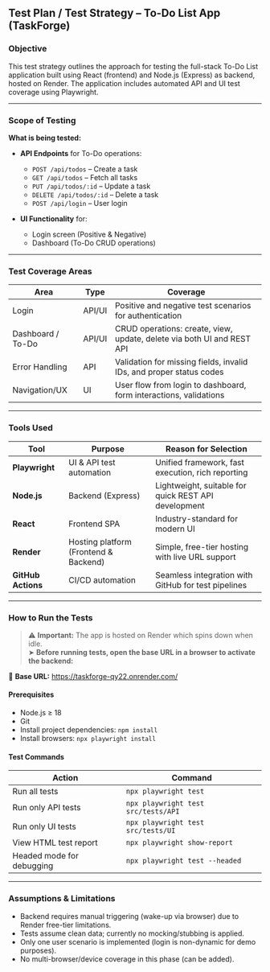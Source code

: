 ## Test Plan / Test Strategy – To-Do List App (TaskForge)

### Objective
This test strategy outlines the approach for testing the full-stack To-Do List application built using React (frontend) and Node.js (Express) as backend, hosted on Render. The application includes automated API and UI test coverage using Playwright.

---

###  Scope of Testing

**What is being tested:**

- **API Endpoints** for To-Do operations:  
  - `POST /api/todos` – Create a task  
  - `GET /api/todos` – Fetch all tasks  
  - `PUT /api/todos/:id` – Update a task  
  - `DELETE /api/todos/:id` – Delete a task  
  - `POST /api/login` – User login

- **UI Functionality** for:
  - Login screen (Positive & Negative)
  - Dashboard (To-Do CRUD operations)

---

### Test Coverage Areas

| Area            | Type    | Coverage                                                                 |
|------------------|---------|--------------------------------------------------------------------------|
| Login            | API/UI  | Positive and negative test scenarios for authentication                 |
| Dashboard / To-Do | API/UI  | CRUD operations: create, view, update, delete via both UI and REST API   |
| Error Handling   | API     | Validation for missing fields, invalid IDs, and proper status codes     |
| Navigation/UX    | UI      | User flow from login to dashboard, form interactions, validations       |

---

### Tools Used

| Tool         | Purpose                                                   | Reason for Selection                                 |
|--------------|-----------------------------------------------------------|------------------------------------------------------|
| **Playwright** | UI & API test automation                                 | Unified framework, fast execution, rich reporting    |
| **Node.js**   | Backend (Express)                                         | Lightweight, suitable for quick REST API development |
| **React**     | Frontend SPA                                              | Industry-standard for modern UI                      |
| **Render**    | Hosting platform (Frontend & Backend)                     | Simple, free-tier hosting with live URL support      |
| **GitHub Actions** | CI/CD automation                                     | Seamless integration with GitHub for test pipelines  |

---

###  How to Run the Tests

> ⚠️ **Important:** The app is hosted on Render which spins down when idle.  
> ➤ **Before running tests, open the base URL in a browser to activate the backend:**

🔗 **Base URL:** https://taskforge-qy22.onrender.com/

####  Prerequisites

- Node.js ≥ 18
- Git
- Install project dependencies: `npm install`
- Install browsers: `npx playwright install`

#### Test Commands

| Action                         | Command                                      |
|--------------------------------|----------------------------------------------|
| Run all tests                  | `npx playwright test`                        |
| Run only API tests             | `npx playwright test src/tests/API`          |
| Run only UI tests              | `npx playwright test src/tests/UI`           |
| View HTML test report          | `npx playwright show-report`                 |
| Headed mode for debugging      | `npx playwright test --headed`               |

---

### Assumptions & Limitations

- Backend requires manual triggering (wake-up via browser) due to Render free-tier limitations.
- Tests assume clean data; currently no mocking/stubbing is applied.
- Only one user scenario is implemented (login is non-dynamic for demo purposes).
- No multi-browser/device coverage in this phase (can be added).

